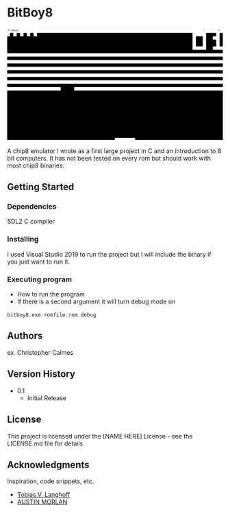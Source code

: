 # BitBoy8

![Alt text](screenshot.jpg?raw=true "Title")


A chip8 emulator I wrote as a first large project in C and an introduction to 8 bit computers. It has not been tested on every rom but should work with most chip8 binaries. 

## Getting Started

### Dependencies

SDL2
C compiler

### Installing

I used Visual Studio 2019 to run the project but I will include the binary if you just want to run it. 

### Executing program

* How to run the program
* If there is a second argument it will turn debug mode on
```
bitboy8.exe romfile.rom debug
```


## Authors

ex. Christopher Calmes 

## Version History
* 0.1
    * Initial Release

## License

This project is licensed under the [NAME HERE] License - see the LICENSE.md file for details

## Acknowledgments

Inspiration, code snippets, etc.
* [Tobias V. Langhoff](https://tobiasvl.github.io/blog/write-a-chip-8-emulator/)
* [AUSTIN MORLAN](https://austinmorlan.com/posts/chip8_emulator/)
